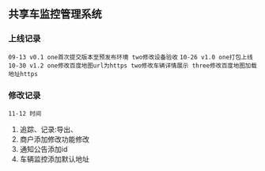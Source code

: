 ## 共享车监控管理系统

### 上线记录
`09-13 v0.1 one首次提交版本至预发布环境 two修改设备验收`
`10-26 v1.0 one打包上线`
`10-30 v1.2 one修改百度地图url为https two修改车辆详情展示 three修改百度地图加载地址https`

### 修改记录
`11-12 时间`
1. 追踪、记录:导出、
2. 商户添加修改功能修改
3. 通知公告添加id
4. 车辆监控添加默认地址